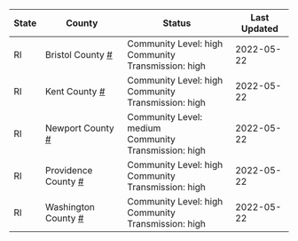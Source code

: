 State | County | Status | Last Updated
--- | --- | --- | --- 
RI | Bristol County <a href="#bristol_county">#</a> | <a name="bristol_county"></a>Community Level: high<br/>Community Transmission: high | 2022-05-22
RI | Kent County <a href="#kent_county">#</a> | <a name="kent_county"></a>Community Level: high<br/>Community Transmission: high | 2022-05-22
RI | Newport County <a href="#newport_county">#</a> | <a name="newport_county"></a>Community Level: medium<br/>Community Transmission: high | 2022-05-22
RI | Providence County <a href="#providence_county">#</a> | <a name="providence_county"></a>Community Level: high<br/>Community Transmission: high | 2022-05-22
RI | Washington County <a href="#washington_county">#</a> | <a name="washington_county"></a>Community Level: high<br/>Community Transmission: high | 2022-05-22
